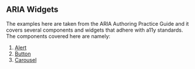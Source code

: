 ## ARIA Widgets

The examples here are taken from the ARIA Authoring Practice Guide and it covers several components and widgets that adhere with a11y standards. The components covered here are namely:

1. [Alert](./alert/)
2. [Button](./button/)
3. [Carousel](./carousel)
